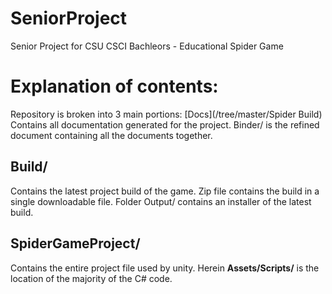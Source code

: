 # SeniorProject
Senior Project for CSU CSCI Bachleors - Educational Spider Game

# Explanation of contents:
Repository is broken into 3 main portions:
 [Docs](/tree/master/Spider Build)
Contains all documentation generated for the project. Binder/ is the refined document containing all the documents together.
## Build/
Contains the latest project build of the game. Zip file contains the build in a single downloadable file. Folder Output/ contains an installer of the latest build.
## SpiderGameProject/
Contains the entire project file used by unity. Herein **Assets/Scripts/** is the location of the majority of the C# code. 
